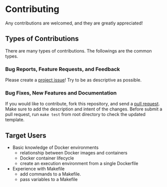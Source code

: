 # Contributing

Any contributions are welcomed, and they are greatly appreciated!

## Types of Contributions

There are many types of contributions. The followings are the common types.

### Bug Reports, Feature Requests, and Feedback

Please create a [project issue][1]! Try to be as descriptive as possible.

### Bug Fixes, New Features and Documentation

If you would like to contribute, fork this repository, and send a [pull request][2].
Make sure to add the description and intent of the changes. Before submit a pull request,
run `make test` from root directory to check the updated template.

[1]: https://github.com/docker-science/cookiecutter-docker-science/issues/new
[2]: https://github.com/docker-science/cookiecutter-docker-science/compare


## Target Users
 - Basic knowledge of Docker environments
    - relationship between Docker images and containers
    - Docker container lifecycle
    - create an execution environment from a single Dockerfile
 - Experience with Makefile
    - add commands to a Makefile.
    - pass variables to a Makefile
